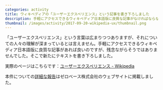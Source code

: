 ```yaml
---
categories: activity
title: ウィキペディアの「ユーザーエクスペリエンス」という記事を書き下ろしました
description: 手軽にアクセスできるウィキペディア日本語版に良質な記事がなければならないと考え、執筆しました。
thumbnail: /images/activity/2017-09-20-wikipedia-ux/thumbnail.png
---
```


「ユーザーエクスペリエンス」という言葉は広まりつつありますが、それについての人々の理解が深まっているとは言えません。手軽にアクセスできるウィキペディア日本語版に良質な記事があれば良いのですが、残念ながらそうではありませんでした。そこで新たにテキストを書き下ろしました。

実際のページはこちらです：[ユーザーエクスペリエンス - Wikipedia](https://ja.wikipedia.org/wiki/%E3%83%A6%E3%83%BC%E3%82%B6%E3%83%BC%E3%82%A8%E3%82%AF%E3%82%B9%E3%83%9A%E3%83%AA%E3%82%A8%E3%83%B3%E3%82%B9)

本件についての[詳細な報告](https://www.zerobase.jp/2017/09/20/wikipedia-user-experience.html)はゼロベース株式会社のウェブサイトに掲載しました。
